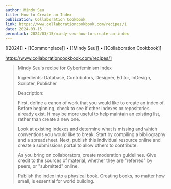 ```yaml
---
author: Mindy Seu
title: How to Create an Index
publication: Collaboration Cookbook
link: https://www.collaborationcookbook.com/recipes/1
date: 2024-03-15
permalink: 2024/03/15/mindy-seu-how-to-create-an-index
---
```


[[2024]] • [[Commonplace]] • [[Mindy Seu]] • [[Collaboration Cookbook]]

https://www.collaborationcookbook.com/recipes/1

> Mindy Seu's recipe for Cyberfeminism Index
>
> Ingredients: Database, Contributors, Designer, Editor, InDesign, Scripter, Publisher
>
> Description:
> 
> First, define a canon of work that you would like to create an index of. Before beginning, check to see if other indexes or repositories already exist. It may be more useful to help maintain an existing list, rather than create a new one.
>
> Look at existing indexes and determine what is missing and which conventions you would like to break. Start by compiling a bibliography and a spreadsheet. Next, publish this individual resource online and create a submissions portal to allow others to contribute.
> 
> As you bring on collaborators, create moderation guidelines. Give credit to the sources of material, whether they are "referred" by peers, or "submitted" online.
>
> Publish the index into a physical book. Creating books, no matter how small, is essential for world building.